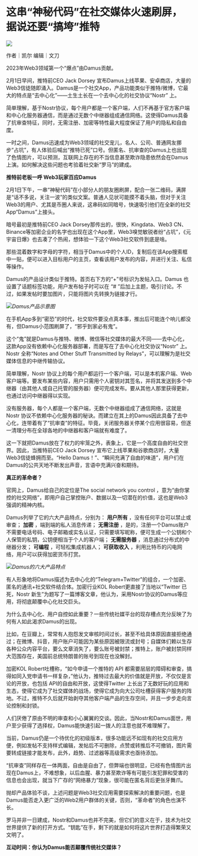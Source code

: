 # 这串“神秘代码”在社交媒体火速刷屏，据说还要“搞垮”推特

![](https://inews.gtimg.com/news_bt/OBMLaf2dGRfDrquJUaGJy1QFvbF4r0YaQeudggup6u6usAA/1000)

作者｜凯尔 编辑｜文刀

2023年Web3领域第一个“爆点”由Damus贡献。

2月1日早间，推特前CEO Jack Dorsey
宣布Damus上线苹果、安卓商店，大量的Web3信徒随即涌入。Damus是一个社交App，产品功能类似于推特/微博，它最大的特点是“去中心化”——土生土长在一个去中心化的社交协议“Nostr”
上。

简单理解，基于Nostr协议，每个用户都是一个客户端，人们不再基于官方客户端和中心化服务器通信，而是通过无数个中继器组成通信网络。这使得Damus具备了抗审查特征，同时，无需注册、加密等特性最大程度保证了用户的隐私和自由度。

一时之间，Damus迅速成为Web3领域的社交宠儿，名人、公司、普通网友挪步“占坑”，有人体验后喊出“推特已死”口号。但匿名、抗审查的Damus上也出现了色情图片，可以预测，互联网上存在的不当信息甚至欺诈隐患依然会在Damus上演。如何解决这些问题也考验着社交新“罗马”的建成。

**推特前老板一呼 Web3玩家百应Damus**

2月1日下午，一串“神秘代码”在小部分人的朋友圈刷屏，配合一张二维码，满屏是“话不多说，关注一波”的类似文案。普通人见状可能摸不着头脑，但对于关注Web3的用户、尤其是币圈人来说，这串码如同暗号，快速吸引他们在全新的社交App“Damus”上接头。

暗号最初是推特前CEO Jack Dorsey那传出的，很快，Kingdata、Web3
CN、Binance等加密企业的名字也出现在这个App里，Web3嗅觉敏锐者纷“占坑”，《元宇宙日爆》也去凑了个热闹，想体验一下这个Web3社交软件到底是啥。

那些混着数字和字母的字符，相当于Damus中的个人ID，复制后在该App搜索框中一贴，便可以进入目标用户的主页，查看该用户发布的内容，并进行关注、私信等操作。

Damus的产品设计类似于推特。首页右下方的“+”号标识为发帖入口。Damus 也设置了话题标签功能，用户发布帖子时可以在 “#
”后加上主题，吸引讨论。不过，如果发帖时要加图片，只能将图片先转换为链接才行。

![](https://inews.gtimg.com/newsapp_bt/0/15639336963/1000)_Damus产品示意图_

在手机App多到“密恐”的时代，社交软件要没点真本事，推出后可能连个响儿都没有，但Damus小范围刷屏了，“邪乎到家必有鬼”。

这个“鬼”就是Damus与推特、微博、微信等社交媒体的最大不同——去中心化，这款App没有依赖中心化服务器部署，而是写在了去中心化社交协议“Nostr”
上。Nostr 全称“Notes and Other Stuff Transmitted by Relays”，可以理解为是社交媒体信息的中继传输协议。

简单理解，Nostr
协议上的每个用户都运行一个客户端，可以是本机客户端、Web客户端等。要发布某些内容，用户只需用个人密钥对其签名，并将其发送到多个中继器（由其他人或自己托管的服务器）便可完成发布。要从其他人那里获得更新，也通过访问中继器得以实现。

没有服务器，每个人都是一个客户端，无数个中继器组成了通信网络，这就是Nostr
协议不依赖中心化服务器的秘诀。而建立在其上的Damus因此具备了去中心化，连带着有了“抗审查”的特征。毕竟，关闭服务器关停某个应用很容易，但逐一清理分布在全球各地的中继器和客户端就有难度了。

这一下就把Damus放在了权力的牢笼之外，表象上，它是一个高度自由的社交世界。因此，当推特前CEO Jack Dorsey
宣布它上线苹果和谷歌商店时，大量Web3信徒蜂拥而至。“Hello
Damus！”、“瞬间充满了自由的味道”，用户们在Damus的公共天地不断发出声音，言语中充满兴奋和期待。

**真正的革命者？**

官网上，Damus给自己的定位是The social network you control
，意为“由你掌控的社交网络”，即用户自己掌控账户、数据以及一切潜在的价值，这也是Web3强调的精神内核。

Damus列举了它的六大产品特点，分别为： **用户所有** ，没有任何平台可以禁止或审查； **加密** ，端到端的私人消息传递； **无需注册**
，是的，注册一个Damus账户不需要电话号码、电子邮箱或实名认证，只需要填写昵称，便可生成一个公钥和个人保管的私钥，公钥便相当于个人的客户端；
**无需服务器** ，消息通过分布式的中继器分发； **可编程** ，可轻松集成机器人； **可获取收入**
，利用比特币的闪电网络，用户可以获得加密货币打赏。

![](https://inews.gtimg.com/newsapp_bt/0/15639336918/1000)_Damus的六大产品特点_

有人形象地将Damus描述为去中心化的“Telegram+Twitter”的组合，一个加密、匿名的通讯+社交软件结合体。加密行业KOL
Robert更直接了当地以“Twitter 已死，Nostr
新生”为题写了一篇博客文章，他认为，采用Nostr协议的Damus等应用，将彻底颠覆中心化社交巨头。

为什么去中心化、用户自控如此重要？一些传统社媒平台的现存槽点充分反映了为何有人如此渴求Damus的出现。

比如，在豆瓣上，常常有人抱怨发文审核时间过长，甚至不给具体原因直接拒绝通过；在微博、抖音，用户账户可能因为某些原因被限流或封号；自媒体们赖以生存各种公众内容平台，要么文章消失了，要么账号被封禁；推特上，账户被封禁同样大范围存在，美国前总统特朗普的账号到现在也没解封。

加密KOL Robert吐槽称，“如今申请一个推特的 API
都需要层层的障碍和审查，搞得如同入党申请书一样复杂，”他认为，推特过去最大的价值就是开放，不仅仅是言论的开放，也包括
API的自由和开放，这使得Twitter
上长出了无数好玩的应用和生态，使得它成为了社交媒体的战场，使得它成为向大公司吐槽获得客户服务的阵地。不过，推特不久后就开始剥夺其他客户端产品的生存空间，并且一步步走向言论控制和封锁。

人们厌倦了原由不明的审查和小心翼翼的交谈。因此，当Nostr和Damus面世，用户至少获得了选择权，Damus能快速引起一拨人的注意也就不难理解了。

当前，Damus仍是一个待优化的初级版本，很多功能远不如现有的社交应用方便，例如发帖不支持样式编辑，发帖后不可删除，点赞或转推后不可撤销，图片需要转成链接才能发布，此外，趋势、过滤器等高级需求也亟待添加。

“抗审查”同样存在一体两面，自由是自由了，但弊端也很明显，已经有色情图片出现在Damus上，不难想象，以后血腥、暴力甚至欺诈等有可能引发犯罪和受害的信息也会出现，就当下广存的“网络暴力”现象，很可能在匿名背后更张牙舞爪。

抛却产品体验不谈，上述问题是Web3社交应用需要探索解决的重要问题，也是Damus能否走入更广泛的Web2用户群体的关键，否则，“革命者”的角色也演不长。

罗马并非一日建成，Nostr和Damus也并不完美，但它们的意义在于，技术为社交世界提供了新的打开方式。“钥匙”在手，剩下的就是如何将这片世界打造得繁荣又文明了。

**互动时间：你认为Damus能否颠覆传统社交媒体？**

